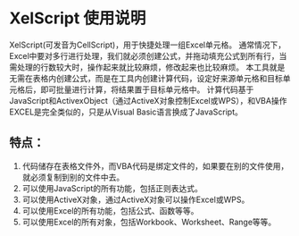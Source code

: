 # XelScript 使用说明
XelScript(可发音为CellScript)，用于快捷处理一组Excel单元格。
通常情况下，Excel中要对多行进行处理，我们就必须创建公式，并拖动填充公式到所有行，当需处理的行数较大时，操作起来就比较麻烦，修改起来也比较麻烦。
本工具就是无需在表格内创建公式，而是在工具内创建计算代码，设定好来源单元格和目标单元格后，即可批量进行计算，将结果置于目标单元格中。
计算代码基于JavaScript和ActivexObject（通过ActiveX对象控制Excel或WPS），和VBA操作EXCEL是完全类似的，只是从Visual Basic语言换成了JavaScript。

## 特点：
1. 代码储存在表格文件外，而VBA代码是绑定文件的，如果要在别的文件使用，就必须复制到别的文件中去。
2. 可以使用JavaScript的所有功能，包括正则表达式。
3. 可以使用ActiveX对象，通过ActiveX对象可以操作Excel或WPS。
4. 可以使用Excel的所有功能，包括公式、函数等等。
5. 可以使用Excel的所有对象，包括Workbook、Worksheet、Range等等。


